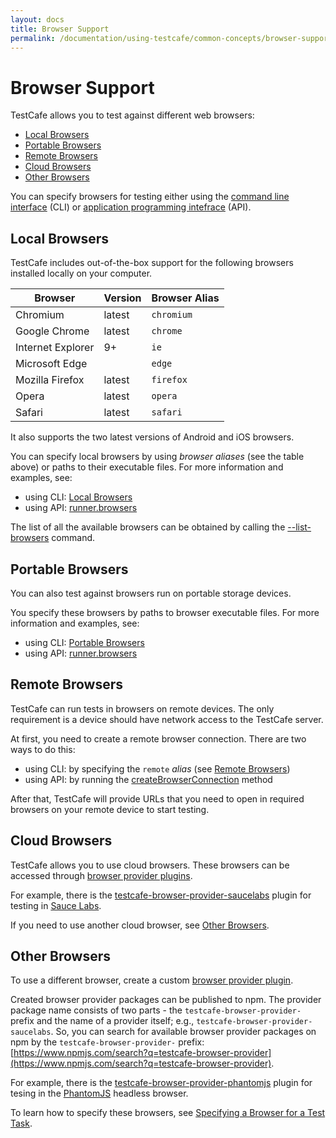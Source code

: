 ```yaml
---
layout: docs
title: Browser Support
permalink: /documentation/using-testcafe/common-concepts/browser-support.html
---
```

# Browser Support

TestCafe allows you to test against different web browsers:

* [Local Browsers](#local-browsers)
* [Portable Browsers](#portable-browsers)
* [Remote Browsers](#remote-browsers)
* [Cloud Browsers](#cloud-browsers)
* [Other Browsers](#other-browsers)

You can specify browsers for testing either using the [command line interface](../command-line-interface.md) (CLI) or [application programming intefrace](../programming-interface/index.md) (API).

## Local Browsers

TestCafe includes out-of-the-box support for the following browsers installed locally on your computer.

Browser           |Version | Browser Alias
----------------- | ------ | -------------------
Chromium          | latest | `chromium`
Google Chrome     | latest | `chrome`
Internet Explorer | 9+     | `ie`
Microsoft Edge    |        | `edge`
Mozilla Firefox   | latest | `firefox`
Opera             | latest | `opera`
Safari            | latest | `safari`

It also supports the two latest versions of Android and iOS browsers.

You can specify local browsers by using *browser aliases* (see the table above) or paths to their executable files. For more information and examples, see:

* using CLI: [Local Browsers](../command-line-interface.md#local-browsers)
* using API: [runner.browsers](../programming-interface/runner.md#browsers)

The list of all the available browsers can be obtained by calling the [--list-browsers](../command-line-interface.md#-b---list-browsers) command.

## Portable Browsers

You can also test against browsers run on portable storage devices.

You specify these browsers by paths to browser executable files. For more information and examples, see:

* using CLI: [Portable Browsers](../command-line-interface.md#portable-browsers)
* using API: [runner.browsers](../programming-interface/runner.md#browsers)

## Remote Browsers

TestCafe can run tests in browsers on remote devices. The only requirement is a device should have network access to the TestCafe server.

At first, you need to create a remote browser connection. There are two ways to do this:

* using CLI: by specifying the `remote` *alias* (see [Remote Browsers](../command-line-interface.html#remote-browsers))
* using API: by running the [createBrowserConnection](../programming-interface/testcafe.html#createbrowserconnection) method

After that, TestCafe will provide URLs that you need to open in required browsers on your remote device to start testing.

## Cloud Browsers

TestCafe allows you to use cloud browsers. These browsers can be accessed through [browser provider plugins](../../extending-testcafe/browser-provider-plugin/).

For example, there is the [testcafe-browser-provider-saucelabs](https://www.npmjs.com/package/testcafe-browser-provider-saucelabs) plugin for testing in [Sauce Labs](https://saucelabs.com/).

If you need to use another cloud browser, see [Other Browsers](#other-browsers).

## Other Browsers

To use a different browser, create a custom [browser provider plugin](../../extending-testcafe/browser-provider-plugin/).

Created browser provider packages can be published to npm. The provider package name consists of two parts - the `testcafe-browser-provider-` prefix and the name of a provider itself; e.g., `testcafe-browser-provider-saucelabs`.
So, you can search for available browser provider packages on npm by the `testcafe-browser-provider-` prefix: [https://www.npmjs.com/search?q=testcafe-browser-provider](https://www.npmjs.com/search?q=testcafe-browser-provider).

For example, there is the [testcafe-browser-provider-phantomjs](https://www.npmjs.com/package/testcafe-browser-provider-phantomjs) plugin for tesing in the [PhantomJS](http://phantomjs.org/) headless browser.

To learn how to specify these browsers, see [Specifying a Browser for a Test Task](../../extending-testcafe/browser-provider-plugin/index.md#specifying-a-browser-for-a-test-task).
